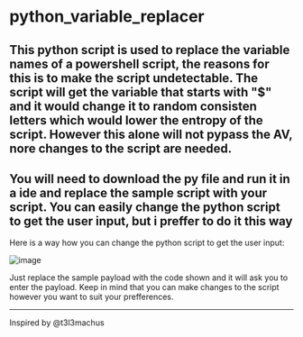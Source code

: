 # python_variable_replacer
This python script is used to replace the variable names of a powershell script, the reasons for this is to make the script undetectable. The script will get the variable that starts with "$" and it would change it to random consisten letters which would lower the entropy of the script. However this alone will not pypass the AV, nore changes to the script are needed. 
-----------------------------------
You will need to download the py file and run it in a ide and replace the sample script with your script. You can easily change the python script to get the user input, but i preffer to do it this way
---------------------------------------

Here is a way how you can change the python script to get the user input:

![image](https://github.com/janitootrappy/python_variable_replacer/assets/77370159/732dff4d-5315-451b-9706-b0f2963cdc7b)

Just replace the sample payload with the code shown and it will ask you to enter the payload.
Keep in mind that you can make changes to the script however you want to suit your prefferences. 


--------------------------------------------------------------------------------------------------------------


Inspired by @t3l3machus
